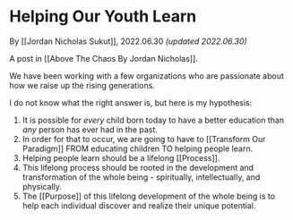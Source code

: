 # Helping Our Youth Learn
By [[Jordan Nicholas Sukut]], 2022.06.30 _(updated 2022.06.30)_

A post in [[Above The Chaos By Jordan Nicholas]].

We have been working with a few organizations who are passionate about how we raise up the rising generations. 

I do not know what the right answer is, but here is my hypothesis: 

1. It is possible for _every_ child born today to have a better education than _any_ person has ever had in the past. 
2. In order for that to occur, we are going to have to [[Transform Our Paradigm]] FROM educating children TO helping people learn. 
3. Helping people learn should be a lifelong [[Process]].
4. This lifelong process should be rooted in the development and transformation of the whole being - spiritually, intellectually, and physically. 
5. The [[Purpose]] of this lifelong development of the whole being is to help each individual discover and realize their unique potential. 